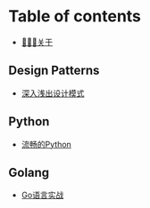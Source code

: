 # Table of contents

* [👨🏻‍💻关于](README.md)



## Design Patterns

* [深入浅出设计模式](design-patterns/Head-First-Design-Patterns.md)

## Python

* [流畅的Python](python/Fluent-Python.md)

## Golang

* [Go语言实战](golang/Go-In-Action.md)

